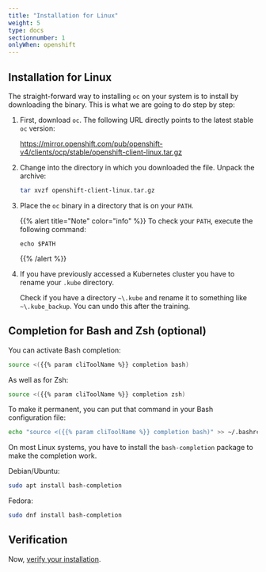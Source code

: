 ```yaml
---
title: "Installation for Linux"
weight: 5
type: docs
sectionnumber: 1
onlyWhen: openshift
---
```


## Installation for Linux

The straight-forward way to installing `oc` on your system is to install by downloading the binary.
This is what we are going to do step by step:

1. First, download `oc`. The following URL directly points to the latest stable `oc` version:

   <https://mirror.openshift.com/pub/openshift-v4/clients/ocp/stable/openshift-client-linux.tar.gz>

1. Change into the directory in which you downloaded the file. Unpack the archive:

   ```bash
   tar xvzf openshift-client-linux.tar.gz
   ```

1. Place the `oc` binary in a directory that is on your `PATH`.

   {{% alert title="Note" color="info" %}}
   To check your `PATH`, execute the following command:

   ```
   echo $PATH
   ```

   {{% /alert %}}

1. If you have previously accessed a Kubernetes cluster you have to rename your `.kube` directory.

   Check if you have a directory `~\.kube` and rename it to something like `~\.kube_backup`.
   You can undo this after the training.


## Completion for Bash and Zsh (optional)

You can activate Bash completion:

```bash
source <({{% param cliToolName %}} completion bash)
```

As well as for Zsh:

```bash
source <({{% param cliToolName %}} completion zsh)
```

To make it permanent, you can put that command in your Bash configuration file:

```bash
echo "source <({{% param cliToolName %}} completion bash)" >> ~/.bashrc
```

On most Linux systems, you have to install the `bash-completion` package to make the completion work.

Debian/Ubuntu:

```bash
sudo apt install bash-completion
```

Fedora:

```bash
sudo dnf install bash-completion
```


## Verification

Now, [verify your installation](../04/).
